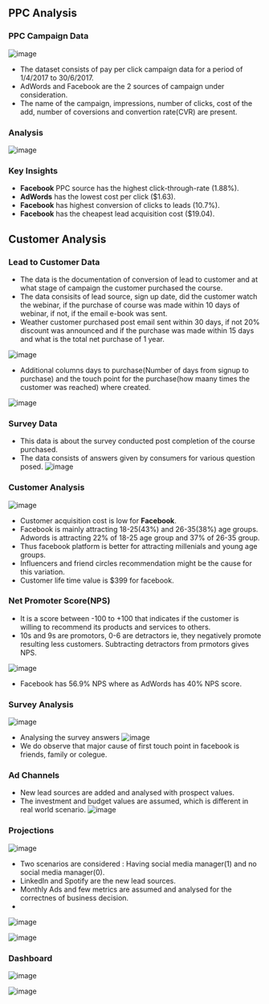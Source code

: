 ## PPC Analysis 

### PPC Campaign Data 
![image](https://github.com/pooja614/Data-Analytics/assets/69869583/e67565c3-f2cb-42a7-85eb-2146f01be5bb)
- The dataset consists of pay per click campaign data for a period of 1/4/2017 to 30/6/2017.
- AdWords and Facebook are the 2 sources of campaign under consideration.  
- The name of the campaign, impressions, number of clicks, cost of the add, number of coversions and convertion rate(CVR) are present.



### Analysis
![image](https://github.com/pooja614/Data-Analytics/assets/69869583/f4aaae6d-5527-47d3-b019-b288f2a4f36a)

### Key Insights 
- <b>Facebook</b> PPC source has the highest click-through-rate (1.88%). 
- <b>AdWords</b> has the lowest cost per click ($1.63). 
- <b>Facebook</b> has highest conversion of clicks to leads (10.7%). 
- <b>Facebook</b> has the cheapest lead acquisition cost ($19.04). 

## Customer Analysis 

### Lead to Customer Data 
- The data is the documentation of conversion of lead to customer and at what stage of campaign the customer purchased the course. 
- The data consisits of lead source, sign up date, did the customer watch the webinar, if the purchase of course was made within 10 days of webinar, if not, if the email e-book was sent.
- Weather customer purchased post email sent within 30 days, if not 20% discount was announced and if the purchase was made within 15 days and what is the total net purchase of 1 year. 

![image](https://github.com/pooja614/Data-Analytics/assets/69869583/54ddd614-69b8-4eb7-90d7-9446e7b2a60f) 

- Additional columns days to purchase(Number of days from signup to purchase) and the touch point for the purchase(how maany times the customer was reached)  where created.

![image](https://github.com/pooja614/Data-Analytics/assets/69869583/9fa701bb-896b-4b3a-8203-313841b12940)

### Survey Data 
- This data is about the survey conducted post completion of the course purchased. 
- The data consists of answers given by consumers for various question posed.
![image](https://github.com/pooja614/Data-Analytics/assets/69869583/dbf6947e-a96b-4643-b7b1-3913273fb977)


### Customer Analysis 
![image](https://github.com/pooja614/Data-Analytics/assets/69869583/1e53b196-b256-4afe-883e-9b54318d697b)

- Customer acquisition cost is low for <b>Facebook</b>.
- Facebook is mainly attracting 18-25(43%) and 26-35(38%) age groups. Adwords is attracting 22% of 18-25 age group and 37% of 26-35 group.
- Thus facebook platform is better for attracting millenials and young age groups.
- Influencers and friend circles recommendation might be the cause for this variation.
- Customer life time value is $399 for facebook.

### Net Promoter Score(NPS)
- It is a score between -100 to +100 that indicates if the customer is willing to recommend its products and services to others. 
- 10s and 9s are promotors, 0-6 are detractors ie, they negatively promote resulting less customers.
Subtracting detractors from prmotors gives NPS.

![image](https://github.com/pooja614/Data-Analytics/assets/69869583/9afabf6f-1b6e-4191-958d-2cb7f4d27c8c)
- Facebook has 56.9% NPS where as AdWords has 40% NPS score.

### Survey Analysis 
![image](https://github.com/pooja614/Data-Analytics/assets/69869583/4798100e-7d0c-4023-9d82-bf8616443cf0)

- Analysing the survey answers
![image](https://github.com/pooja614/Data-Analytics/assets/69869583/4c1a4ae9-559d-4fda-b4d6-d879f6cb2b3a)
- We do observe that major cause of first touch point in facebook is friends, family or colegue. 

### Ad Channels 
- New lead sources are added and analysed with prospect values.
- The investment and budget values are assumed, which is different in real world scenario. 
![image](https://github.com/pooja614/Data-Analytics/assets/69869583/d36928d4-c499-4141-b96b-3f6da1433ff5)

### Projections 
![image](https://github.com/pooja614/Data-Analytics/assets/69869583/63d7630f-b91c-4868-ab5b-142263a1533f) 

- Two scenarios are considered : Having social media manager(1) and no social media manager(0). 
- LinkedIn and Spotify are the new lead sources.
- Monthly Ads and few metrics are assumed and analysed for the correctnes  of business decision.
- 
![image](https://github.com/pooja614/Data-Analytics/assets/69869583/b780ffcb-56cf-4f06-8eb5-6464af566fc0) 

![image](https://github.com/pooja614/Data-Analytics/assets/69869583/9f2c6737-7e7e-43d2-aafc-744c3f5f969c) 

### Dashboard 

![image](https://github.com/pooja614/Data-Analytics/assets/69869583/299af6d4-5338-40db-bc25-38c1e6cfc09f)

![image](https://github.com/pooja614/Data-Analytics/assets/69869583/9ec1bee4-94e1-478a-8071-b27c51cfac32)


